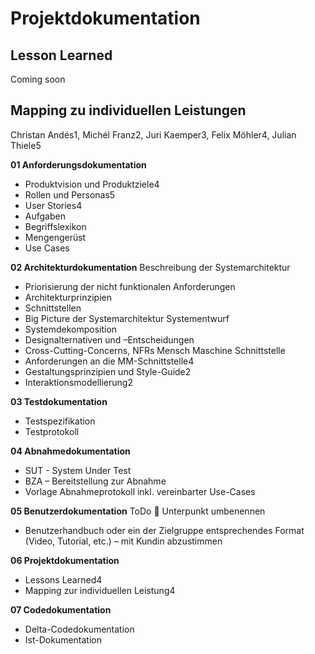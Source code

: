 # Projektdokumentation

## Lesson Learned
Coming soon 

## Mapping zu individuellen Leistungen

Christan Andés1, Michél Franz2, Juri Kaemper3, Felix Möhler4, Julian Thiele5

**01 Anforderungsdokumentation**
- Produktvision und Produktziele4
- Rollen und Personas5
- User Stories4
- Aufgaben
- Begriffslexikon
- Mengengerüst
- Use Cases

**02 Architekturdokumentation**
Beschreibung der Systemarchitektur
- Priorisierung der nicht funktionalen Anforderungen
- Architekturprinzipien
- Schnittstellen
- Big Picture der Systemarchitektur
Systementwurf
- Systemdekomposition
- Designalternativen und –Entscheidungen
- Cross-Cutting-Concerns, NFRs
Mensch Maschine Schnittstelle
- Anforderungen an die MM-Schnittstelle4
- Gestaltungsprinzipien und Style-Guide2
- Interaktionsmodellierung2

**03 Testdokumentation**
- Testspezifikation
- Testprotokoll

**04 Abnahmedokumentation**
- SUT - System Under Test
- BZA – Bereitstellung zur Abnahme
- Vorlage Abnahmeprotokoll inkl. vereinbarter Use-Cases

**05 Benutzerdokumentation**
ToDo  Unterpunkt umbenennen
- Benutzerhandbuch oder ein der Zielgruppe entsprechendes Format (Video, Tutorial, etc.) – mit Kundin abzustimmen

**06 Projektdokumentation**
- Lessons Learned4
- Mapping zur individuellen Leistung4

**07 Codedokumentation**
- Delta-Codedokumentation
- Ist-Dokumentation
